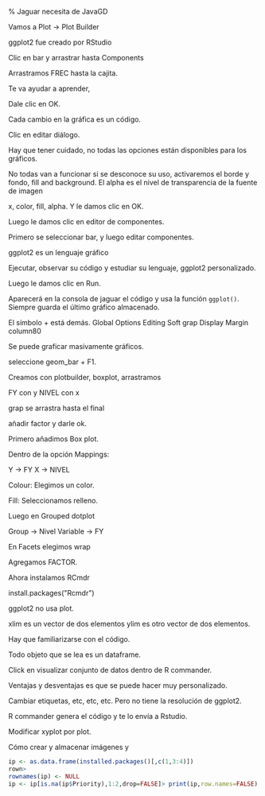% Jaguar necesita de JavaGD

Vamos a Plot -> Plot Builder

ggplot2 fue creado por RStudio

Clic en bar y arrastrar hasta Components

Arrastramos FREC hasta la cajita.

Te va ayudar a aprender,

Dale clic en OK.

Cada cambio en la gráfica es un código.

Clic en editar diálogo.

Hay que tener cuidado, no todas las opciones están disponibles para los gráficos.

No todas van a funcionar si se desconoce su uso, activaremos el borde y fondo, fill and background. El alpha es el nivel de transparencia de la fuente de imagen

x, color, fill, alpha. Y le damos clic en OK.

Luego le damos clic en editor de componentes.

Primero se seleccionar bar, y luego editar componentes.

ggplot2 es un lenguaje gráfico

Ejecutar, observar su código y estudiar su lenguaje, ggplot2 personalizado.

Luego le damos clic en Run.

Aparecerá en la consola de jaguar el código y usa la función `ggplot()`.
Siempre guarda el último gráfico almacenado.

El símbolo + está demás.
Global Options
Editing
Soft grap 
Display
Margin column80

Se puede graficar masivamente gráficos.

seleccione geom_bar + F1.

Creamos con plotbuilder, boxplot, arrastramos

FY con y
NIVEL con x


grap se arrastra hasta el final

añadir factor y darle ok.


Primero añadimos Box plot.

Dentro de la opción Mappings:

Y -> FY
X -> NIVEL

Colour: Elegimos un color.

Fill: Seleccionamos relleno.

Luego en Grouped dotplot

Group -> Nivel
Variable -> FY

En Facets elegimos wrap

Agregamos FACTOR.


Ahora instalamos RCmdr

install.packages("Rcmdr")

ggplot2 no usa plot.

xlim es un vector de dos elementos
ylim es otro vector de dos elementos.

Hay que familiarizarse con el código.


Todo objeto que se lea es un dataframe.


Click en visualizar conjunto de datos dentro de R commander.


Ventajas y desventajas es que se puede hacer muy personalizado.

Cambiar etiquetas, etc, etc, etc. Pero no tiene la resolución de ggplot2.


R commander genera el código y te lo envía a Rstudio.


Modificar xyplot por plot.

Cómo crear y almacenar imágenes y 

```R
ip <- as.data.frame(installed.packages()[,c(1,3:4)])
rown>
rownames(ip) <- NULL
ip <- ip[is.na(ip$Priority),1:2,drop=FALSE]> print(ip,row.names=FALSE)
```